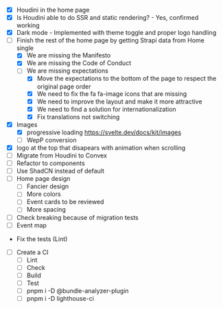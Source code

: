 - [x] Houdini in the home page
- [x] Is Houdini able to do SSR and static rendering? - Yes, confirmed working
- [x] Dark mode - Implemented with theme toggle and proper logo handling
- [ ] Finish the rest of the home page by getting Strapi data from Home single
  - [x] We are missing the Manifesto
  - [x] We are missing the Code of Conduct
  - [ ] We are missing expectations
    - [x] Move the expectations to the bottom of the page to respect the original page order
    - [x] We need to fix the fa fa-image icons that are missing
    - [x] We need to improve the layout and make it more attractive
    - [x] We need to find a solution for internationalization
    - [x] Fix translations not switching
- [x] Images
  - [x] progressive loading https://svelte.dev/docs/kit/images
  - [ ] WepP conversion
- [x] logo at the top that disapears with animation when scrolling
- [ ] Migrate from Houdini to Convex
- [ ] Refactor to components
- [ ] Use ShadCN instead of default
- [ ] Home page design
  - [ ] Fancier design
  - [ ] More colors
  - [ ] Event cards to be reviewed
  - [ ] More spacing
- [ ] Check breaking because of migration tests
- [ ] Event map
- Fix the tests (Lint)
- [ ] Create a CI
  - [ ] Lint
  - [ ] Check
  - [ ] Build
  - [ ] Test
  - [ ] pnpm i -D @bundle-analyzer-plugin
  - [ ] pnpm i -D lighthouse-ci
